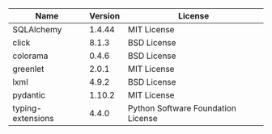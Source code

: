 | Name              | Version | License                            |
|-------------------|---------|------------------------------------|
| SQLAlchemy        | 1.4.44  | MIT License                        |
| click             | 8.1.3   | BSD License                        |
| colorama          | 0.4.6   | BSD License                        |
| greenlet          | 2.0.1   | MIT License                        |
| lxml              | 4.9.2   | BSD License                        |
| pydantic          | 1.10.2  | MIT License                        |
| typing-extensions | 4.4.0   | Python Software Foundation License |